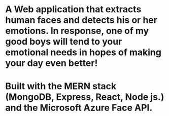 # A Web application that extracts human faces and detects his or her emotions. In response, one of my good boys will tend to your emotional needs in hopes of making your day even better!

# Built with the MERN stack (MongoDB, Express, React, Node js.) and the Microsoft Azure Face API.
